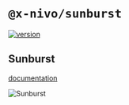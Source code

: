# `@x-nivo/sunburst`

[![version](https://img.shields.io/npm/v/@x-nivo/sunburst.svg?style=flat-square)](https://www.npmjs.com/package/@x-nivo/sunburst)

## Sunburst

[documentation](http://nivo.rocks/sunburst)

![Sunburst](./doc/sunburst.png)
